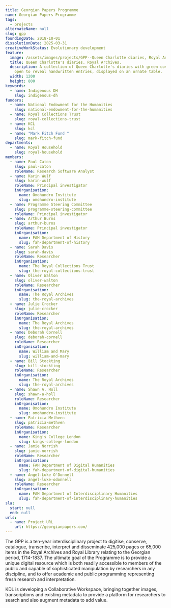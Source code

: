 ```yaml
---
title: Georgian Papers Programme
name: Georgian Papers Programme
tags:
  - projects
alternateName: null
slug: gpp
foundingDate: 2018-10-01
dissolutionDate: 2025-03-31
creativeWorkStatus: Evolutionary development
feature:
  image: /assets/images/projects/GPP--Queen Charlotte diaries, Royal Archives.jpg
  title: Queen Charlotte's diaries. Royal Archives.
  description: A collection of Queen Charlotte's diaries with green covers, one
    open to reveal handwritten entries, displayed on an ornate table.
  width: 1200
  height: 800
keywords:
  - name: Indigenous DH
    slug: indigenous-dh
funders:
  - name: National Endowment for the Humanities
    slug: national-endowment-for-the-humanities
  - name: Royal Collections Trust
    slug: royal-collections-trust
  - name: KCL
    slug: kcl
  - name: "Mark Fitch Fund "
    slug: mark-fitch-fund
departments:
  - name: Royal Household
    slug: royal-household
members:
  - name: Paul Caton
    slug: paul-caton
    roleName: Research Software Analyst
  - name: Karin Wulf
    slug: karin-wulf
    roleName: Principal investigator
    inOrganisation:
      name: Omohundro Institute
      slug: omohundro-institute
  - name: Programme Steering Committee
    slug: programme-steering-committee
    roleName: Principal investigator
  - name: Arthur Burns
    slug: arthur-burns
    roleName: Principal investigator
    inOrganisation:
      name: FAH Department of History
      slug: fah-department-of-history
  - name: Sarah Davis
    slug: sarah-davis
    roleName: Researcher
    inOrganisation:
      name: The Royal Collections Trust
      slug: the-royal-collections-trust
  - name: Oliver Walton
    slug: oliver-walton
    roleName: Researcher
    inOrganisation:
      name: The Royal Archives
      slug: the-royal-archives
  - name: Julie Crocker
    slug: julie-crocker
    roleName: Researcher
    inOrganisation:
      name: The Royal Archives
      slug: the-royal-archives
  - name: Deborah Cornell
    slug: deborah-cornell
    roleName: Researcher
    inOrganisation:
      name: William and Mary
      slug: william-and-mary
  - name: Bill Stockting
    slug: bill-stockting
    roleName: Researcher
    inOrganisation:
      name: The Royal Archives
      slug: the-royal-archives
  - name: Shawn A. Holl
    slug: shawn-a-holl
    roleName: Researcher
    inOrganisation:
      name: Omohundro Institute
      slug: omohundro-institute
  - name: Patricia Methven
    slug: patricia-methven
    roleName: Researcher
    inOrganisation:
      name: King's College London
      slug: kings-college-london
  - name: Jamie Norrish
    slug: jamie-norrish
    roleName: Researcher
    inOrganisation:
      name: FAH Department of Digital Humanities
      slug: fah-department-of-digital-humanities
  - name: Angel-Luke O'Donnell
    slug: angel-luke-odonnell
    roleName: Researcher
    inOrganisation:
      name: FAH Department of Interdisciplinary Humanities
      slug: fah-department-of-interdisciplinary-humanities
sla:
  start: null
  end: null
urls:
  - name: Project URL
    url: https://georgianpapers.com/
---
```


The GPP is a ten-year interdisciplinary project to digitise, conserve, catalogue, transcribe, interpret and disseminate 425,000 pages or 65,000 items in the Royal Archives and Royal Library relating to the Georgian period, 1714-1837. The ultimate goal of the Programme is to provide a unique digital resource which is both readily accessible to members of the public and capable of sophisticated manipulation by researchers in any discipline, and to offer academic and public programming representing fresh research and interpretation.

KDL is developing a Collaborative Workspace, bringing together images, transcriptions and existing metadata to provide a platform for researchers to search and also augment metadata to add value.
